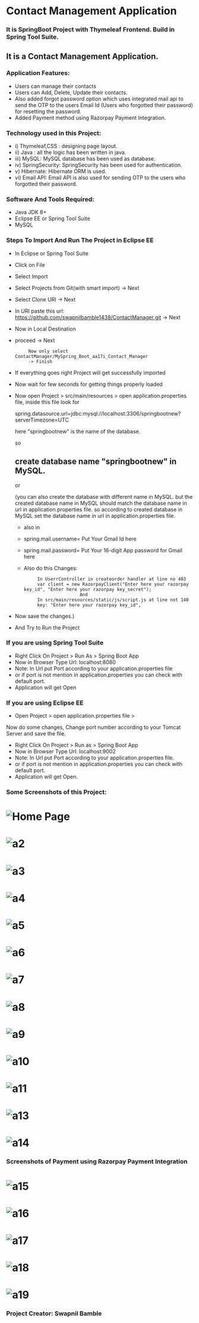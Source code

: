 # Contact Management Application

### It is SpringBoot Project with Thymeleaf Frontend. Build in Spring Tool Suite.

## It is a Contact Management Application.

### Application Features:

- Users can manage their contacts
- Users can Add, Delete, Update their contacts.
- Also added forgot password option which uses integrated mail api to send the OTP to the users Email Id (Users who
  forgotted their password) for resetting the password.
- Added Payment method using Razorpay Payment Integration.

### Technology used in this Project:

- i) Thymeleaf,CSS : designing page layout.
- ii) Java : all the logic has been written in java.
- iii) MySQL: MySQL database has been used as database.
- iv) SpringSecurity: SpringSecurity has been used for authentication.
- v) Hibernate: Hibernate ORM is used.
- vi) Email API: Email API is also used for sending OTP to the users who forgotted their password.

### Software And Tools Required:

- Java JDK 8+
- Eclipse EE or Spring Tool Suite
- MySQL

### Steps To Import And Run The Project in Eclipse EE

- In Eclipse or Spring Tool Suite
- Click on File
- Select Import
- Select Projects from Git(with smart import) -> Next
- Select Clone URI -> Next
- In URI paste this url: https://github.com/swapnilbamble1438/ContactManager.git
  -> Next
- Now in Local Destination

- proceed -> Next

           Now only select ContactManager/MySpring_Boot_aa17i_Contact_Manager
           -> Finish

- If everything goes right Project will get successfully imported
- Now wait for few seconds for getting things properly loaded

- Now open Project > src/main/resources > open application.properties file,
  inside this file look for

  spring.datasource.url=jdbc:mysql://localhost:3306/springbootnew?serverTimezone=UTC

  here "springbootnew" is the name of the database.

  so

  ## create database name "springbootnew" in MySQL.

  or

  (you can also create the database with different name in MySQL. but the created database
  name in MySQL should match the database name in url in application.properties file.
  so according to created database in MySQL set the database name in url in
  application.properties
  file.
   - also in
   - spring.mail.username= Put Your Gmail Id here
   - spring.mail.password= Put Your 16-digit App password for Gmail here

   - Also do this Changes:

              In UserrController in createorder handler at line no 403
              var client = new RazorpayClient("Enter here your razorpay key_id", "Enter here your razorpay key_secret");
                              And
              In src/main/resources/static/js/script.js at line not 140
              key: "Enter here your razorpay key_id", 


- Now save the changes.)
- And Try to Run the Project

### If you are using Spring Tool Suite

- Right Click On Project > Run As > Spring Boot App
- Now in Browser Type Url: localhost:8080
- Note: In Url put Port according to your application.properties file
- or if port is not mention in application.properties you can check with default port.
- Application will get Open

### If you are using Eclipse EE

- Open Project > open application.properties file >

Now do some changes, Change port number according to your Tomcat Server
and save the file.

- Right Click On Project > Run as > Spring Boot App
- Now in Browser Type Url: localhost:9002
- Note: In Url put Port according to your application.properties file.
- or if port is not mention in application.properties you can check with default port.
- Application will get Open.

### Some Screenshots of this Project:

![Home Page](a1.png)
==================================================================================================================================================================
![a2](a2.png)
==================================================================================================================================================================
![a3](a3.png)
==================================================================================================================================================================
![a4](a4.png)
==================================================================================================================================================================
![a5](a5.png)
==================================================================================================================================================================
![a6](a6.png)
==================================================================================================================================================================
![a7](a7.png)
==================================================================================================================================================================
![a8](a8.png)
==================================================================================================================================================================
![a9](a9.png)
==================================================================================================================================================================
![a10](a10.png)
==================================================================================================================================================================
![a11](a11.png)
==================================================================================================================================================================
![a13](a13.png)
==================================================================================================================================================================
![a14](a14.png)
==================================================================================================================================================================

### Screenshots of Payment using Razorpay Payment Integration

![a15](a15.png)
==================================================================================================================================================================
![a16](a16.png)
==================================================================================================================================================================
![a17](a17.png)
==================================================================================================================================================================
![a18](a18.png)
==================================================================================================================================================================
![a19](a19.png)
==================================================================================================================================================================

### Project Creator: Swapnil Bamble



